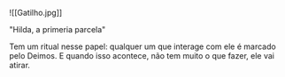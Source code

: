 ![[Gatilho.jpg]]

"Hilda, a primeria parcela"

Tem um ritual nesse papel: qualquer um que interage com ele é marcado pelo Deimos. E quando isso acontece, não tem muito o que fazer, ele vai atirar.